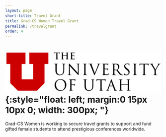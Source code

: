 ```yaml
---
layout: page
short-title: Travel Grant
title: Grad-CS Women Travel Grant
permalink: /travelgrant
order: 4
---
```


# ![UofU logo](/assets/images/uofu_logo.png){:style="float: left; margin:0 15px 10px 0; width: 300px; "}
Grad-CS Women is working to secure travel grants to support and fund gifted female students to attend prestigious conferences worldwide. 
















